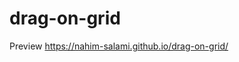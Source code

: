 # drag-on-grid

Preview <a href="https://nahim-salami.github.io/drag-on-grid/">https://nahim-salami.github.io/drag-on-grid/</a>
